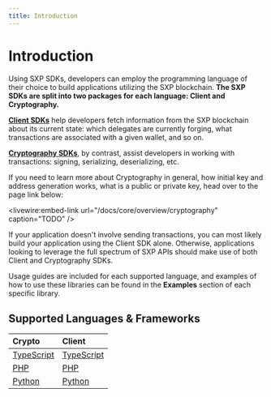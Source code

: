 ```yaml
---
title: Introduction
---
```


# Introduction

Using SXP SDKs, developers can employ the programming language of their choice to build applications utilizing the SXP blockchain. **The SXP SDKs are split into two packages for each language: Client and Cryptography.**

**[Client SDKs](guidelines/client.md)** help developers fetch information from the SXP blockchain about its current state: which delegates are currently forging, what transactions are associated with a given wallet, and so on.

**[Cryptography SDKs](guidelines/crypto.md)**, by contrast, assist developers in working with transactions: signing, serializing, deserializing, etc.

<x-alert type="info">
If you need to learn more about Cryptography in general, how initial key and address generation works, what is a public or private key, head over to the page link below:
</x-alert>

<livewire:embed-link url="/docs/core/overview/cryptography" caption="TODO" />

If your application doesn't involve sending transactions, you can most likely build your application using the Client SDK alone. Otherwise, applications looking to leverage the full spectrum of SXP APIs should make use of both Client and Cryptography SDKs.

Usage guides are included for each supported language, and examples of how to use these libraries can be found in the **Examples** section of each specific library.

## Supported Languages & Frameworks

| Crypto | Client |
| :--- | :--- |
| [TypeScript](typescript/crypto/getting-started) | [TypeScript](typescript/client/getting-started) | 
| [PHP](php/crypto/getting-started) | [PHP](php/client/getting-started) |  |
| [Python](python/crypto/getting-started) | [Python](python/client/getting-started) |  |


